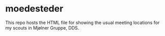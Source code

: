# moedesteder

This repo hosts the HTML file for showing the usual meeting locations for my scouts in Mjølner Gruppe, DDS.

